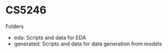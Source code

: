# CS5246

Folders
- eda: Scripts and data for EDA
- generated: Scripts and data for data generation from models
